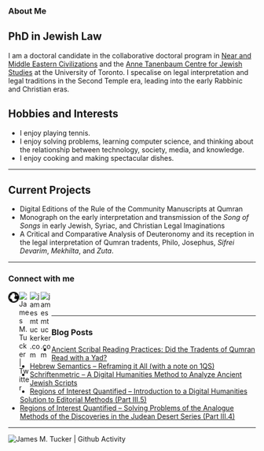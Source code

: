 ### About Me

## PhD in Jewish Law

I am a doctoral candidate in the collaborative doctoral program in [Near and Middle Eastern Civilizations][NMC] and the [Anne Tanenbaum Centre for Jewish Studies][CJS] at the University of Toronto. I specalise on legal interpretation and legal traditions in the Second Temple era, leading into the early Rabbinic and Christian eras.

## Hobbies and Interests

* I enjoy playing tennis.
* I enjoy solving problems, learning computer science, and thinking about the relationship between technology, society, media, and knowledge.
* I enjoy cooking and making spectacular dishes.

---

## Current Projects

* Digital Editions of the Rule of the Community Manuscripts at Qumran
* Monograph on the early interpretation and transmission of the _Song of Songs_ in early Jewish, Syriac, and Christian Legal Imaginations
* A Critical and Comparative Analysis of Deuteronomy and its reception in the legal interpretation of Qumran tradents, Philo, Josephus, _Sifrei Devarim_, _Mekhilta_, and _Zuta_.

---

### Connect with me

[<img align="left" alt="jamesmtucker.com" width="22px" src="https://raw.githubusercontent.com/iconic/open-iconic/master/svg/globe.svg" />][website]
[<img align="left" alt="James M. Tucker | Twitter" width="22px" src="https://cdn.jsdelivr.net/npm/simple-icons@v3/icons/twitter.svg" />][twitter]
[<img align="left" alt="jamesmtucker.com" width="22px" src="https://cdn.jsdelivr.net/npm/simple-icons@v3/icons/linkedin.svg" />][linkedin]
[<img align="left" alt="jamesmtucker.com" width="22px" src="https://cdn.jsdelivr.net/npm/simple-icons@v3/icons/academia.svg" />][academia]

<br />
<br />

---

### Blog Posts
<!-- BLOG-POST-LIST:START -->
- [Ancient Scribal Reading Practices: Did the Tradents of Qumran Read with a Yad?](https://jamesmtucker.com/?p=853&utm_source=rss&utm_medium=rss&utm_campaign=ancient-scribal-reading-practices-did-the-tradents-of-qumran-read-with-a-yad)
- [Hebrew Semantics – Reframing it All (with a note on 1QS)](https://jamesmtucker.com/?p=831&utm_source=rss&utm_medium=rss&utm_campaign=hebrew-semantics-reframing-it-all-with-a-note-on-1qs)
- [Schriftenmetric – A Digital Humanities Method to Analyze Ancient Jewish Scripts](https://jamesmtucker.com/?p=823&utm_source=rss&utm_medium=rss&utm_campaign=schriftenmetric-a-digital-humanities-method-to-analyze-ancient-jewish-scripts)
- [Regions of Interest Quantified – Introduction to a Digital Humanities Solution to Editorial Methods (Part III.5)](https://jamesmtucker.com/?p=758&utm_source=rss&utm_medium=rss&utm_campaign=regions-of-interest-quantified-introduction-to-a-digital-humanities-solution-to-editorial-methods-part-iii-5)
- [Regions of Interest Quantified – Solving Problems of the Analogue Methods of the Discoveries in the Judean Desert Series (Part III.4)](https://jamesmtucker.com/?p=618&utm_source=rss&utm_medium=rss&utm_campaign=regions-of-interest-quantified-solving-problems-of-the-analogue-methods-of-the-discoveries-in-the-judean-desert-series-part-iii-4)
<!-- BLOG-POST-LIST:END -->

---
<img align="left" alt="James M. Tucker | Github Activity" src="https://github-readme-stats.vercel.app/api?username=JamesMTucker&show_icons=true&hide_border=true&count_private=true" />

[website]: https://jamesmtucker.com
[twitter]: https://twitter.com/James_M_Tucker
[linkedin]: https://www.linkedin.com/in/james-m-tucker-7082251b0/
[academia]: https://utoronto.academia.edu/JamesTucker
[NMC]: https://nmc.utoronto.ca/
[CJS]: http://www.cjs.utoronto.ca/